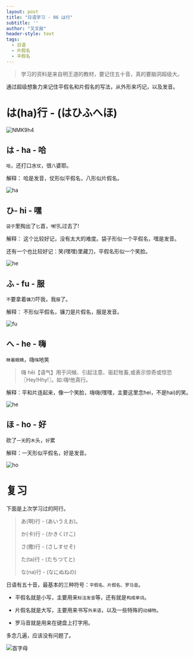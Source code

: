 ```yaml
---
layout: post
title: "日语学习 - 06 は行"
subtitle: ''
author: "叉叉敌"
header-style: text
tags:
  - 日语
  - 片假名
  - 平假名
---
```




> 学习的资料是来自明王道的教材，要记住五十音，真的要脑洞超级大。


通过超级想象力来记住平假名和片假名的写法，从外形来巧记，以及发音。


# は(ha)行 - (はひふへほ)

![NMK9h4](https://gitee.com/chasays/mdPic/raw/master/uPic/NMK9h4.png)


## は - ha - 哈

 `哈`，还打口水`仗`，很`八`婆耶。

解释： 哈是发音，仗形似平假名，八形似片假名。

![ha](https://gitee.com/chasays/mdPic/raw/master/uPic/ngPwYZ.png)

## ひ- hi - 嘿


`袋子`里掏出了`匕`首，`嘿`!扎过去了!


解释： 这个比较好记，没有太大的难度。袋子形似一个平假名，嘿是发音。

还有一个也比较好记：笑(嘿嘿)里藏刀，平假名形似一个笑脸。

![he](https://gitee.com/chasays/mdPic/raw/master/uPic/EjD3k9.png)
## ふ  - fu - 服

`不`要拿着`镰刀`吓我，我`服`了。

解释： 不形似平假名，镰刀是片假名，服是发音。

![fu](https://gitee.com/chasays/mdPic/raw/master/uPic/WPq0zq.png)

## へ - he - 嗨

`眯着眼睛`，嗨`嗨`地笑

>嗨 hēi【语气】用于问候、引起注意、驱赶牲畜,或表示惊奇或惊恐〖Hey!Hhy!〗。如:嗨!他真行。

解释：平和片连起来，像一个笑脸，嗨嗨(嘿嘿，主要这里念hei，不是hai)的笑。


![he](https://gitee.com/chasays/mdPic/raw/master/uPic/yV8t6R.png)
## ほ - ho - 好

砍了`一天`的`木`头，`好`累

解释：一天形似平假名，好是发音。


![ho](https://gitee.com/chasays/mdPic/raw/master/uPic/OYjeBX.png)

# 复习

下面是上次学习过的阿行。

> あ(啊)行 - (あいうえお)。
>
> か(卡)行 - (かきくけこ)
>
> さ(撒)行 - (さしすせそ)
>
> た(ta)行 - (たちつてと)
>
> な(na)行 - (なにぬねの)

日语有五十音，最基本的三种符号：`平假名、片假名、罗马音`。

- 平假名就是小写，主要用来`标注发音`等，还有就是`构成单词`。

- 片假名就是大写，主要用来书写`外来语`，以及一些特殊的`动植物`。

- 罗马音就是用来在键盘上打字用。

多念几遍，应该没有问题了。

![首字母](https://gitee.com/chasays/mdPic/raw/master/uPic/lFDBT4.png)




